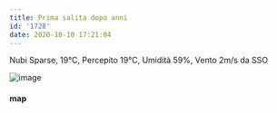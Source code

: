 ```yaml
---
title: Prima salita dopo anni
id: '1728'
date: 2020-10-10 17:21:04
---
```


Nubi Sparse, 19°C, Percepito 19°C, Umidità 59%, Vento 2m/s da SSO

![image](/images/2021/08/20201010-activity-map.png)

#### map